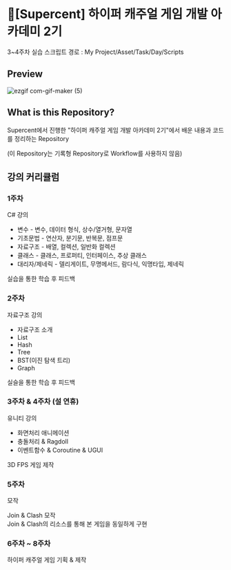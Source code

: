 # 💎[Supercent] 하이퍼 캐주얼 게임 개발 아카데미 2기
3~4주차 실습 스크립트 경로 : My Project/Asset/Task/Day/Scripts

## Preview

![ezgif com-gif-maker (5)](https://user-images.githubusercontent.com/86705754/215335951-84bb1adc-ff78-4bf0-b97e-5e88da5774c0.gif)


## What is this Repository?

Supercent에서 진행한 "하이퍼 캐주얼 게임 개발 아카데미 2기"에서 배운 내용과 코드를 정리하는 Repository  

(이 Repository는 기록형 Repository로 Workflow를 사용하지 않음)



## 강의 커리큘럼

### 1주차
  
C# 걍의
  - 변수 - 변수, 데이터 형식, 상수/열거형, 문자열
  - 기초문법 - 연산자, 분기문, 반복문, 점프문
  - 자료구조 - 배열, 컬렉션, 일반화 컬렉션
  - 클래스 - 클래스, 프로퍼티, 인터페이스, 추상 클래스
  - 대리자/제네릭 - 델리게이트, 무명메서드, 람다식, 익명타입, 제네릭
  
실습을 통한 학습 후 피드백

### 2주차

자료구조 강의
  - 자료구조 소개
  - List
  - Hash
  - Tree
  - BST(이진 탐색 트리)
  - Graph
  
 실슬을 통한 학습 후 피드백

### 3주차 & 4주차 (설 연휴)

유니티 강의
  - 화면처리 애니메이션
  - 충돌처리 & Ragdoll
  - 이벤트함수 & Coroutine & UGUI
  
3D FPS 게임 제작
  
### 5주차

모작  

Join & Clash 모작  
Join & Clash의 리소스를 통해 본 게임을 동일하게 구현
  
### 6주차 ~ 8주차

하이퍼 캐주얼 게임 기획 & 제작
  
  
  
  
  
  
  
  
  
  

